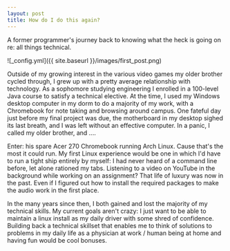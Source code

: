 ```yaml
---
layout: post
title: How do I do this again?
---
```


A former programmer's journey back to knowing what the heck is going on re: all things technical.

![_config.yml]({{ site.baseurl }}/images/first_post.png)

Outside of my growing interest in the various video games my older brother cycled through, I grew up with a pretty average relationship with technology. As a sophomore studying engineering I enrolled in a 100-level Java course to satisfy a technical elective. At the time, I used my Windows desktop computer in my dorm to do a majority of my work, with a Chromebook for note taking and browsing around campus. One fateful day just before my final project was due, the motherboard in my desktop sighed its last breath, and I was left without an effective computer. In a panic, I called my older brother, and ....

Enter: his spare Acer 270 Chromebook running Arch Linux. Cause that's the most it could run. My first Linux experience would be one in which I'd have to run a tight ship entirely by myself: I had never heard of a command line before, let alone rationed my tabs. Listening to a video on YouTube in the background while working on an assignment? That life of luxury was now in the past. Even if I figured out how to install the required packages to make the audio work in the first place.

In the many years since then, I both gained and lost the majority of my technical skills. My current goals aren't crazy: I just want to be able to maintain a linux install as my daily driver with some shred of confidence. Building back a technical skillset that enables me to think of solutions to problems in my daily life as a physician at work / human being at home and having fun would be cool bonuses.

